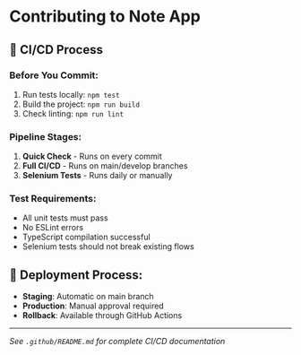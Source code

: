 # Contributing to Note App

## 🔄 CI/CD Process

### Before You Commit:
1. Run tests locally: `npm test`
2. Build the project: `npm run build`
3. Check linting: `npm run lint`

### Pipeline Stages:
1. **Quick Check** - Runs on every commit
2. **Full CI/CD** - Runs on main/develop branches
3. **Selenium Tests** - Runs daily or manually

### Test Requirements:
- All unit tests must pass
- No ESLint errors
- TypeScript compilation successful
- Selenium tests should not break existing flows

## 🚀 Deployment Process:
- **Staging**: Automatic on main branch
- **Production**: Manual approval required
- **Rollback**: Available through GitHub Actions

---

*See `.github/README.md` for complete CI/CD documentation*
